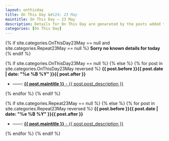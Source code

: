 ```yaml
---
layout: onthisday
title: On This Day &#124; 23 May
maintitle: On This Day — 23 May
description: Details for On This Day are genarated by the posts added to the website so the content is subject to changes/updates over time.
categories: [On This Day]
---
```


{% if site.categories.OnThisDay23May == null and site.categories.Repeat23May == null %}
<strong>Sorry no known details for today</strong>
{% endif %}

{% if site.categories.OnThisDay23May == null %}
{% else %}
{% for post in site.categories.OnThisDay23May reversed %}
<strong>{{ post.before }}{{ post.date | date: "%e %B %Y" }}{{ post.after }}</strong>
<ul>
<li> ——: <a class="{{ post.class }}" href="{{ post.url }}"><strong>{{ post.maintitle }}</strong> - {{ post.post_description }}</a></li>
</ul>
{% endfor %}
{% endif %}

{% if site.categories.Repeat23May == null %}
{% else %}
{% for post in site.categories.Repeat23May reversed %}
<strong>{{ post.before }}{{ post.date | date: "%e %B %Y" }}{{ post.after }}</strong>
<ul>
<li> ——: <a class="{{ post.class }}" href="{{ post.url }}"><strong>{{ post.maintitle }}</strong> - {{ post.post_description }}</a></li>
</ul>
{% endfor %}
{% endif %}
